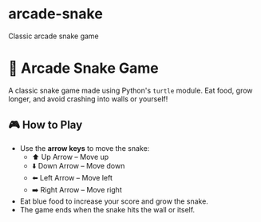 # arcade-snake
Classic arcade snake game
# 🐍 Arcade Snake Game

A classic snake game made using Python's `turtle` module. Eat food, grow longer, and avoid crashing into walls or yourself!

## 🎮 How to Play

- Use the **arrow keys** to move the snake:
  - ⬆️ Up Arrow – Move up  
  - ⬇️ Down Arrow – Move down  
  - ⬅️ Left Arrow – Move left  
  - ➡️ Right Arrow – Move right
- Eat blue food to increase your score and grow the snake.
- The game ends when the snake hits the wall or itself.
